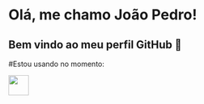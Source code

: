 # Olá, me chamo João Pedro! 
## Bem vindo ao meu perfil GitHub 👋

#Estou usando no momento:

<img height="40" width="40" src="https://cdn.jsdelivr.net/gh/devicons/devicon/icons/typescript/typescript-original.svg" />
